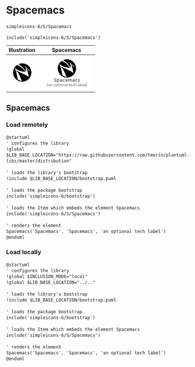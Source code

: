 # Spacemacs


```text
simpleicons-6/S/Spacemacs
```

```text
include('simpleicons-6/S/Spacemacs')
```



| Illustration | Spacemacs |
| :---: | :---: |
| ![illustration for Illustration](../../simpleicons-6/S/Spacemacs.png) | ![illustration for Spacemacs](../../simpleicons-6/S/Spacemacs.Local.png) |




## Spacemacs

### Load remotely
```plantuml
@startuml
' configures the library
!global $LIB_BASE_LOCATION="https://raw.githubusercontent.com/tmorin/plantuml-libs/master/distribution"

' loads the library's bootstrap
!include $LIB_BASE_LOCATION/bootstrap.puml

' loads the package bootstrap
include('simpleicons-6/bootstrap')

' loads the Item which embeds the element Spacemacs
include('simpleicons-6/S/Spacemacs')

' renders the element
Spacemacs('Spacemacs', 'Spacemacs', 'an optional tech label')
@enduml
```

### Load locally
```plantuml
@startuml
' configures the library
!global $INCLUSION_MODE="local"
!global $LIB_BASE_LOCATION="../.."

' loads the library's bootstrap
!include $LIB_BASE_LOCATION/bootstrap.puml

' loads the package bootstrap
include('simpleicons-6/bootstrap')

' loads the Item which embeds the element Spacemacs
include('simpleicons-6/S/Spacemacs')

' renders the element
Spacemacs('Spacemacs', 'Spacemacs', 'an optional tech label')
@enduml
```

